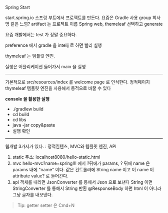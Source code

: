 Spring Start

start.spring.io 스프링 부트에서 프로젝트를 만든다.
요즘은 Gradle 사용
group 회사명 같은 느낌? artifact 는 프로젝트 이름
Spring web, themeleaf 선택하고 generate

요즘 개발에서는 test 가 정말 중요하다.

preference 에서 gradle 을 intelij 로 하면 빨리 실행

thymeleaf 는 템플릿 엔진.

실행은 어플리케이션 들어가서 main 을 실행

---

기본적으로 src/resources/index 를 welcome page 로 인식한다. 정적페이지
thymeleaf 템플릿 엔진을 사용해서 동적으로 바꿀 수 있다

**console 을 활용한 실행**

- ./gradlew build
- cd build
- cd libs
- java -jar copy&paste
- 실행 확인

---

웹개발 3가지가 있다. : 정적컨텐츠, MVC와 템플릿 엔진, API

1. static 주소: localhost8080/hello-static.html
2. mvc
   hello-mvc?name=spring!!!
   에서 ?뒤에가 params, ? 뒤에 name 은 params 내에 "name" 이다. 값은 컨트롤러에 String name 이고 이 name 이 attribute value? 로 들어간다.
3. api
   객체를 내리면 JsonConverter 를 통해서 Json 으로 보낸다
   String 이면 StringConverter 를 통해서 String 반환
   @ResponseBody 하면 html 이 아니라 그냥 글자를 내보낸다.

> Tip: getter setter 은 Cmd+N